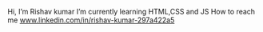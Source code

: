    Hi, I’m Rishav kumar
  I’m currently learning HTML,CSS and JS
 How to reach me www.linkedin.com/in/rishav-kumar-297a422a5
